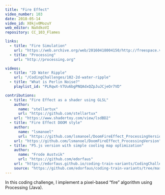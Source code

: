 ```yaml
---
title: "Fire Effect"
video_number: 103
date: 2018-05-14
video_id: X0kjv0MozuY
web_editor: NaXdkoVI
repository: CC_103_Flames

links:
  - title: "Fire Simulation"
    url: "https://web.archive.org/web/20160418004150/http://freespace.virgin.net/hugo.elias/models/m_fire.htm"
  - title: "Processing"
    url: "http://processing.org"

videos:
  - title: "2D Water Ripple"
    url: "/CodingChallenges/102-2d-water-ripple"
  - title: "What is Perlin Noise?"
    playlist_id: "PLRqwX-V7Uu6bgPNQAdxQZpJuJCjeOr7VD"

contributions:
  - title: "Fire Effect as a shader using GLSL"
    author:
      name: "stellartux"
      url: "https://github.com/stellartux"
    url: "https://www.shadertoy.com/view/lsdBD2"
  - title: "Fire Effect DOOM style"
    author:
      name: "lsmanoel"
      url: "https://github.com/lsmanoel/DoomFireEffect_ProcessingVersion"
    url: "https://github.com/lsmanoel/DoomFireEffect_ProcessingVersion"
  - title: "P5.js version with simple cooling map optimization"
    author:
      name: "Frode Austvik"
      url: "https://github.com/edorfaus"
    url: "https://edorfaus.github.io/coding-train-variants/CodingChallenges/CC_103_Flames/P5/"
    source: "https://github.com/edorfaus/coding-train-variants/tree/master/CodingChallenges/CC_103_Flames/P5"
---
```

In this coding challenge, I implement a pixel-based “fire” algorithm using Processing (Java).
